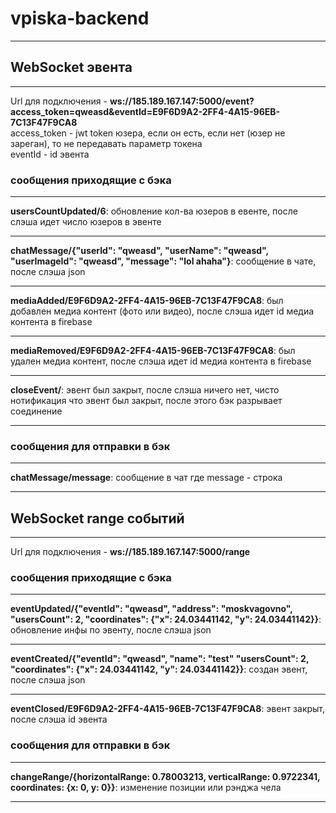 # vpiska-backend
____

## WebSocket эвента
____

Url для подключения - **ws://185.189.167.147:5000/event?access_token=qweasd&eventId=E9F6D9A2-2FF4-4A15-96EB-7C13F47F9CA8**    
access_token - jwt token юзера, если он есть, если нет (юзер не зареган), то не передавать параметр токена    
eventId - id эвента    

### сообщения приходящие с бэка
____

**usersCountUpdated/6**: 
обновление кол-ва юзеров в евенте, после слэша идет число юзеров в эвенте
____

**chatMessage/{"userId": "qweasd", "userName": "qweasd", "userImageId": "qweasd", "message": "lol ahaha"}**: 
сообщение в чате, после слэша json
____

**mediaAdded/E9F6D9A2-2FF4-4A15-96EB-7C13F47F9CA8**: 
был добавлен медиа контент (фото или видео), после слэша идет id медиа контента в firebase
____

**mediaRemoved/E9F6D9A2-2FF4-4A15-96EB-7C13F47F9CA8**: 
был удален медиа контент, после слэша идет id медиа контента в firebase
____

**closeEvent/**: 
эвент был закрыт, после слэша ничего нет, чисто нотификация что эвент был закрыт, после этого бэк разрывает соединение
____

### сообщения для отправки в бэк
____

**chatMessage/message**: 
сообщение в чат где message - строка
____

## WebSocket range событий
____

Url для подключения - **ws://185.189.167.147:5000/range**

### сообщения приходящие с бэка
____

**eventUpdated/{"eventId": "qweasd", "address": "moskvagovno", "usersCount": 2, "coordinates": {"x": 24.03441142, "y": 24.03441142}}**: 
обновление инфы по эвенту, после слэша json
____

**eventCreated/{"eventId": "qweasd", "name": "test" "usersCount": 2, "coordinates": {"x": 24.03441142, "y": 24.03441142}}**: 
создан эвент, после слэша json
____

**eventClosed/E9F6D9A2-2FF4-4A15-96EB-7C13F47F9CA8**: 
эвент закрыт, после слэша id эвента

### сообщения для отправки в бэк
____

**changeRange/{horizontalRange: 0.78003213, verticalRange: 0.9722341, coordinates: {x: 0, y: 0}}**: 
изменение позиции или рэнджа чела
____
